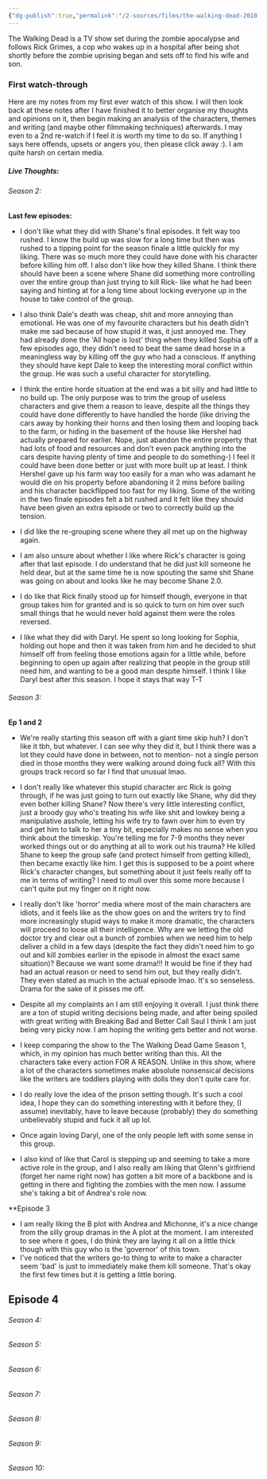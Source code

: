 ```yaml
---
{"dg-publish":true,"permalink":"/2-sources/films/the-walking-dead-2010-2022/","title":"The Walking Dead","tags":["mediaDB/tv/series","tvshow"],"created":"2025-08-08T10:30:51.688+10:00","updated":"2025-08-12T21:58:23.033+10:00"}
---
```


The Walking Dead is a TV show set during the zombie apocalypse and follows Rick Grimes, a cop who wakes up in a hospital after being shot shortly before the zombie uprising began and sets off to find his wife and son. 

### First watch-through
Here are my notes from my first ever watch of this show. I will then look back at these notes after I have finished it to better organise my thoughts and opinions on it, then begin making an analysis of the characters, themes and writing (and maybe other filmmaking techniques) afterwards. I may even to a 2nd re-watch if I feel it is worth my time to do so. 
If anything I says here offends, upsets or angers you, then please click away :). I am quite harsh on certain media. 
##### Live Thoughts:
###### Season 2:
**Last few episodes:**
- I don't like what they did with Shane's final episodes. It felt way too rushed. I know the build up was slow for a long time but then was rushed to a tipping point for the season finale a little quickly for my liking. There was so much more they could have done with his character before killing him off. I also don't like how they killed Shane. I think there should have been a scene where Shane did something more controlling over the entire group than just trying to kill Rick- like what he had been saying and hinting at for a long time about locking everyone up in the house to take control of the group. 
  
- I also think Dale's death was cheap, shit and more annoying than emotional. He was one of my favourite characters but his death didn't make me sad because of how stupid it was, it just annoyed me. They had already done the 'All hope is lost' thing when they killed Sophia off a few episodes ago, they didn't need to beat the same dead horse in a meaningless way by killing off the guy who had a conscious. If anything they should have kept Dale to keep the interesting moral conflict within the group. He was such a useful character for storytelling.
  
- I think the entire horde situation at the end was a bit silly and had little to no build up. The only purpose was to trim the group of useless characters and give them a reason to leave, despite all the things they could have done differently to have handled the horde (like driving the cars away by honking their horns and then losing them and looping back to the farm, or hiding in the basement of the house like Hershel had actually prepared for earlier. Nope, just abandon the entire property that had lots of food and resources and don't even pack anything into the cars despite having plenty of time and people to do something-) I feel it could have been done better or just with more built up at least. I think Hershel gave up his farm way too easily for a man who was adamant he would die on his property before abandoning it 2 mins before bailing and his character backflipped too fast for my liking. Some of the writing in the two finale episodes felt a bit rushed and it felt like they should have been given an extra episode or two to correctly build up the tension.
  
- I did like the re-grouping scene where they all met up on the highway again.
  
- I am also unsure about whether I like where Rick's character is going after that last episode. I do understand that he did just kill someone he held dear, but at the same time he is now spouting the same shit Shane was going on about and looks like he may become Shane 2.0.
  
- I do like that Rick finally stood up for himself though, everyone in that group takes him for granted and is so quick to turn on him over such small things that he would never hold against them were the roles reversed.
  
- I like what they did with Daryl. He spent so long looking for Sophia, holding out hope and then it was taken from him and he decided to shut himself off from feeling those emotions again for a little while, before beginning to open up again after realizing that people in the group still need him, and wanting to be a good man despite himself. I think I like Daryl best after this season. I hope it stays that way T-T 

###### Season 3:
**Ep 1 and 2**
- We're really starting this season off with a giant time skip huh? I don't like it tbh, but whatever. I can see why they did it, but I think there was a lot they could have done in between, not to mention- not a single person died in those months they were walking around doing fuck all? With this groups track record so far I find that unusual lmao. 
  
- I don't really like whatever this stupid character arc Rick is going through, if he was just going to turn out exactly like Shane, why did they even bother killing Shane? Now there's very little interesting conflict, just a broody guy who's treating his wife like shit and lowkey being a manipulative asshole, letting his wife try to fawn over him to even try and get him to talk to her a tiny bit, especially makes no sense when you think about the timeskip. You're telling me for 7-9 months they never worked things out or do anything at all to work out his trauma? He killed Shane to keep the group safe (and protect himself from getting killed), then became exactly like him. I get this is supposed to be a point where Rick's character changes, but something about it just feels really off to me in terms of writing? I need to mull over this some more because I can't quite put my finger on it right now.
  
- I really don't like 'horror' media where most of the main characters are idiots, and it feels like as the show goes on and the writers try to find more increasingly stupid ways to make it more dramatic, the characters will proceed to loose all their intelligence. Why are we letting the old doctor try and clear out a bunch of zombies when we need him to help deliver a child in a few days (despite the fact they didn't need him to go out and kill zombies earlier in the episode in almost the exact same situation)? Because we want some drama!!! It would be fine if they had had an actual reason or need to send him out, but they really didn't. They even stated as much in the actual episode lmao. It's so senseless. Drama for the sake of it pisses me off.
  
- Despite all my complaints an I am still enjoying it overall. I just think there are a ton of stupid writing decisions being made, and after being spoiled with great writing with Breaking Bad and Better Call Saul I think I am just being very picky now. I am hoping the writing gets better and not worse.
  
- I keep comparing the show to the The Walking Dead Game Season 1, which, in my opinion has much better writing than this. All the characters take every action FOR A REASON. Unlike in this show, where a lot of the characters sometimes make absolute nonsensical decisions like the writers are toddlers playing with dolls they don't quite care for. 
  
- I do really love the idea of the prison setting though. It's such a cool idea, I hope they can do something interesting with it before they, (I assume) inevitably, have to leave because (probably) they do something unbelievably stupid and fuck it all up lol. 
  
- Once again loving Daryl, one of the only people left with some sense in this group.
  
- I also kind of like that Carol is stepping up and seeming to take a more active role in the group, and I also really am liking that Glenn's girlfriend (forget her name right now) has gotten a bit more of a backbone and is getting in there and fighting the zombies with the men now. I assume she's taking a bit of Andrea's role now.  

**Episode 3
- I am really liking the B plot with Andrea and Michonne, it's a nice change from the silly group dramas in the A plot at the moment. I am interested to see where it goes, I do think they are laying it all on a little thick though with this guy who is the 'governor' of this town. 
- I've noticed that the writers go-to thing to write to make a character seem 'bad' is just to immediately make them kill someone. That's okay the first few times but it is getting a little boring.

**Episode 4**
- 

###### Season 4:

###### Season 5:

###### Season 6:

###### Season 7:

###### Season 8:

###### Season 9:

###### Season 10:

